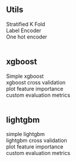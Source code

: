 ## Utils</br>
Stratified K Fold</br>
Label Encoder</br>
One hot encoder</br></br>

## xgboost</br>
Simple xgboost</br>
xgboost cross validation</br>
plot feature importance</br>
custom evaluation metrics</br></br>

## lightgbm</br>
simple lightgbm</br>
lightgbm cross validation</br>
plot feature importance</br>
custom evaluation metrics</br>

